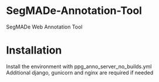 # SegMADe-Annotation-Tool
SegMADe Web Annotation Tool

# Installation
Install the environment with ppg_anno_server_no_builds.yml\
Additional django, gunicorn and nginx are required if needed